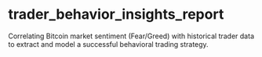 # trader_behavior_insights_report
Correlating Bitcoin market sentiment (Fear/Greed) with historical trader data to extract and model a successful behavioral trading strategy.
